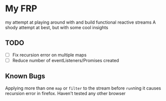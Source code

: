 # My FRP

my attempt at playing around with and build functional reactive streams
A shody attempt at best, but with some cool insights

## TODO
- [ ] Fix recursion error on multiple maps
- [ ] Reduce number of eventListeners/Promises created

## Known Bugs
Applying more than one `map` or `filter` to the stream before `run`ning it 
causes recursion error in firefox. Haven't tested any other browser
